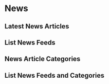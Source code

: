 # News

## Latest News Articles
## List News Feeds
## News Article Categories
## List News Feeds and Categories

